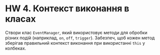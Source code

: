 # HW 4. Контекст виконання в класах

Створи клас `EventManager`, який використовує методи для обробки різних подій (наприклад, `on`, `off`, `trigger`). Забезпеч, щоб кожен метод зберігав правильний контекст виконання при використанні `this` у колбеках.